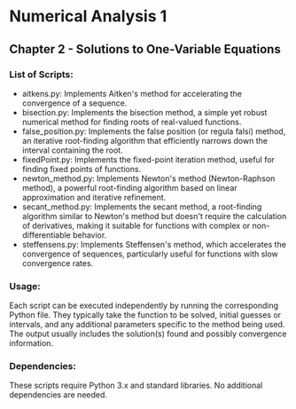 # Numerical Analysis 1
## Chapter 2 - Solutions to One-Variable Equations
### List of Scripts:
* aitkens.py: Implements Aitken's method for accelerating the convergence of a sequence.
* bisection.py: Implements the bisection method, a simple yet robust numerical method for finding roots of real-valued functions.
* false_position.py: Implements the false position (or regula falsi) method, an iterative root-finding algorithm that efficiently narrows down the interval containing the root.
* fixedPoint.py: Implements the fixed-point iteration method, useful for finding fixed points of functions.
* newton_method.py: Implements Newton's method (Newton-Raphson method), a powerful root-finding algorithm based on linear approximation and iterative refinement.
* secant_method.py: Implements the secant method, a root-finding algorithm similar to Newton's method but doesn't require the calculation of derivatives, making it suitable for functions with complex or non-differentiable behavior.
* steffensens.py: Implements Steffensen's method, which accelerates the convergence of sequences, particularly useful for functions with slow convergence rates.

### Usage:
Each script can be executed independently by running the corresponding Python file. They typically take the function to be solved, initial guesses or intervals, and any additional parameters specific to the method being used. The output usually includes the solution(s) found and possibly convergence information.

### Dependencies:
These scripts require Python 3.x and standard libraries. No additional dependencies are needed.
